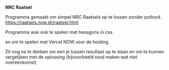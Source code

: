 **NRC Raatsel**

Programma gemaakt om simpel NRC Raatsels op te lossen zonder potlood.
https://raatsels.now.sh/raatsel.html

Programma was ook te spelen met hexagons in css.

en om te spelen met Vercel NOW voor de hosting.

Zit nog na te denken om een je tussen resultaat op te slaan
en 
om te kunnen vergelijken met de oplossing (bijvoorbeeld rood maken wat niet overeenkomst)

